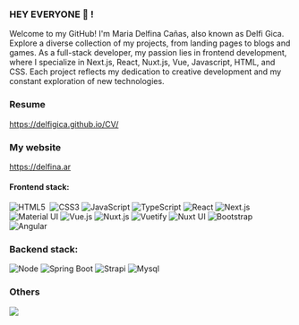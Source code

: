 ### HEY EVERYONE 👋 !
Welcome to my GitHub! I'm Maria Delfina Cañas, also known as Delfi Gica. Explore a diverse collection of my projects, from landing pages to blogs and games. As a full-stack developer, my passion lies in frontend development, where I specialize in Next.js, React, Nuxt.js, Vue, Javascript, HTML, and CSS. Each project reflects my dedication to creative development and my constant exploration of new technologies. 

### Resume
https://delfigica.github.io/CV/

### My website
https://delfina.ar

#### Frontend stack:
![HTML5](https://img.shields.io/badge/html5-%23E34F26.svg?style=for-the-badge&logo=html5&logoColor=white)&nbsp;
![CSS3](https://img.shields.io/badge/css3-%231572B6.svg?style=for-the-badge&logo=css3&logoColor=white)
![JavaScript](https://img.shields.io/badge/javascript-%23323330.svg?style=for-the-badge&logo=javascript&logoColor=%23F7DF1E)
![TypeScript](https://img.shields.io/badge/typescript-%23007ACC.svg?style=for-the-badge&logo=typescript&logoColor=white)
![React](https://img.shields.io/badge/react-%2361DAFB.svg?style=for-the-badge&logo=react&logoColor=white)
![Next.js](https://img.shields.io/badge/-Next.js-000000?style=for-the-badge&logo=next.js&logoColor=white)
![Material UI](https://img.shields.io/badge/MUI-%23007FFF.svg?style=for-the-badge&logo=MUI&logoColor=white)
![Vue.js](https://img.shields.io/badge/-Vue.js-4FC08D?style=for-the-badge&logo=vue.js&logoColor=white)
![Nuxt.js](https://img.shields.io/badge/-Nuxt.js-00C58E?style=for-the-badge&logo=nuxt.js&logoColor=white)
![Vuetify](https://img.shields.io/badge/-Vuetify-1867C0?style=for-the-badge&logo=vuetify&logoColor=white)
![Nuxt UI](https://img.shields.io/badge/-Nuxt_UI-00C58E?style=for-the-badge&logo=nuxt.js&logoColor=white)
![Bootstrap](https://img.shields.io/badge/bootstrap-%238511FA.svg?style=for-the-badge&logo=bootstrap&logoColor=white)
![Angular](https://img.shields.io/badge/-Angular-DD0031?style=for-the-badge&logo=angular&logoColor=white)


### Backend stack: 
![Node](https://img.shields.io/badge/nodejs-%23339933.svg?style=for-the-badge&logo=nodejs&logoColor=white)
![Spring Boot](https://img.shields.io/badge/springboot-%236DB33F.svg?style=for-the-badge&logo=springboot&logoColor=white)
![Strapi](https://img.shields.io/badge/strapi-%232F2E8B.svg?style=for-the-badge&logo=strapi&logoColor=white)
![Mysql](https://img.shields.io/badge/MySQL-%234479A1.svg?style=for-the-badge&logo=MySQL&logoColor=white)

### Others
<img src="https://www.codewars.com/users/delfigica/badges/small" >
